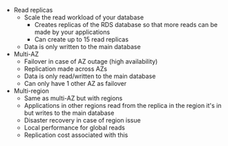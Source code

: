 - Read replicas
	- Scale the read workload of your database
		- Creates replicas of the RDS database so that more reads can be made by your applications
		- Can create up to 15 read replicas
	- Data is only written to the main database
- Multi-AZ
	- Failover in case of AZ outage (high availability)
	- Replication made across AZs
	- Data is only read/written to the main database
	- Can only have 1 other AZ as failover
- Multi-region
	- Same as multi-AZ but with regions
	- Applications in other regions read from the replica in the region it's in but writes to the main database
	- Disaster recovery in case of region issue
	- Local performance for global reads
	- Replication cost associated with this